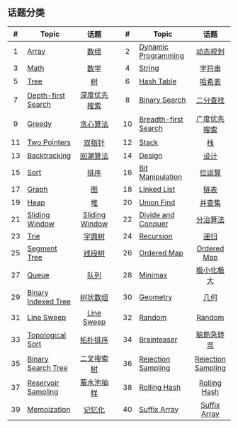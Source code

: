 <!--|This file generated by command(leetcode tag); DO NOT EDIT.            |-->
<!--+----------------------------------------------------------------------+-->
<!--|@author    openset <openset.wang@gmail.com>                           |-->
<!--|@link      https://github.com/openset                                 |-->
<!--|@home      https://github.com/openset/leetcode                        |-->
<!--+----------------------------------------------------------------------+-->

## 话题分类

| # | Topic | 话题 | | # | Topic | 话题 |
| :-: | - | :-: | - | :-: | - | :-: |
| 1 | [Array](array/README.md) | [数组](https://openset.github.io/tags/array/) | | 2 | [Dynamic Programming](dynamic-programming/README.md) | [动态规划](https://openset.github.io/tags/dynamic-programming/) | 
| 3 | [Math](math/README.md) | [数学](https://openset.github.io/tags/math/) | | 4 | [String](string/README.md) | [字符串](https://openset.github.io/tags/string/) | 
| 5 | [Tree](tree/README.md) | [树](https://openset.github.io/tags/tree/) | | 6 | [Hash Table](hash-table/README.md) | [哈希表](https://openset.github.io/tags/hash-table/) | 
| 7 | [Depth-first Search](depth-first-search/README.md) | [深度优先搜索](https://openset.github.io/tags/depth-first-search/) | | 8 | [Binary Search](binary-search/README.md) | [二分查找](https://openset.github.io/tags/binary-search/) | 
| 9 | [Greedy](greedy/README.md) | [贪心算法](https://openset.github.io/tags/greedy/) | | 10 | [Breadth-first Search](breadth-first-search/README.md) | [广度优先搜索](https://openset.github.io/tags/breadth-first-search/) | 
| 11 | [Two Pointers](two-pointers/README.md) | [双指针](https://openset.github.io/tags/two-pointers/) | | 12 | [Stack](stack/README.md) | [栈](https://openset.github.io/tags/stack/) | 
| 13 | [Backtracking](backtracking/README.md) | [回溯算法](https://openset.github.io/tags/backtracking/) | | 14 | [Design](design/README.md) | [设计](https://openset.github.io/tags/design/) | 
| 15 | [Sort](sort/README.md) | [排序](https://openset.github.io/tags/sort/) | | 16 | [Bit Manipulation](bit-manipulation/README.md) | [位运算](https://openset.github.io/tags/bit-manipulation/) | 
| 17 | [Graph](graph/README.md) | [图](https://openset.github.io/tags/graph/) | | 18 | [Linked List](linked-list/README.md) | [链表](https://openset.github.io/tags/linked-list/) | 
| 19 | [Heap](heap/README.md) | [堆](https://openset.github.io/tags/heap/) | | 20 | [Union Find](union-find/README.md) | [并查集](https://openset.github.io/tags/union-find/) | 
| 21 | [Sliding Window](sliding-window/README.md) | [Sliding Window](https://openset.github.io/tags/sliding-window/) | | 22 | [Divide and Conquer](divide-and-conquer/README.md) | [分治算法](https://openset.github.io/tags/divide-and-conquer/) | 
| 23 | [Trie](trie/README.md) | [字典树](https://openset.github.io/tags/trie/) | | 24 | [Recursion](recursion/README.md) | [递归](https://openset.github.io/tags/recursion/) | 
| 25 | [Segment Tree](segment-tree/README.md) | [线段树](https://openset.github.io/tags/segment-tree/) | | 26 | [Ordered Map](ordered-map/README.md) | [Ordered Map](https://openset.github.io/tags/ordered-map/) | 
| 27 | [Queue](queue/README.md) | [队列](https://openset.github.io/tags/queue/) | | 28 | [Minimax](minimax/README.md) | [极小化极大](https://openset.github.io/tags/minimax/) | 
| 29 | [Binary Indexed Tree](binary-indexed-tree/README.md) | [树状数组](https://openset.github.io/tags/binary-indexed-tree/) | | 30 | [Geometry](geometry/README.md) | [几何](https://openset.github.io/tags/geometry/) | 
| 31 | [Line Sweep](line-sweep/README.md) | [Line Sweep](https://openset.github.io/tags/line-sweep/) | | 32 | [Random](random/README.md) | [Random](https://openset.github.io/tags/random/) | 
| 33 | [Topological Sort](topological-sort/README.md) | [拓扑排序](https://openset.github.io/tags/topological-sort/) | | 34 | [Brainteaser](brainteaser/README.md) | [脑筋急转弯](https://openset.github.io/tags/brainteaser/) | 
| 35 | [Binary Search Tree](binary-search-tree/README.md) | [二叉搜索树](https://openset.github.io/tags/binary-search-tree/) | | 36 | [Rejection Sampling](rejection-sampling/README.md) | [Rejection Sampling](https://openset.github.io/tags/rejection-sampling/) | 
| 37 | [Reservoir Sampling](reservoir-sampling/README.md) | [蓄水池抽样](https://openset.github.io/tags/reservoir-sampling/) | | 38 | [Rolling Hash](rolling-hash/README.md) | [Rolling Hash](https://openset.github.io/tags/rolling-hash/) | 
| 39 | [Memoization](memoization/README.md) | [记忆化](https://openset.github.io/tags/memoization/) | | 40 | [Suffix Array](suffix-array/README.md) | [Suffix Array](https://openset.github.io/tags/suffix-array/) | 
